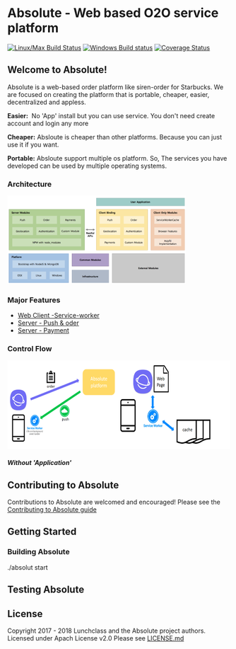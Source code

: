 # Absolute - Web based O2O service platform
[![Linux/Max Build Status](https://travis-ci.org/lunchclass/absolute.svg?branch=master)](https://travis-ci.org/lunchclass/absolute/branches)
[![Windows Build status](https://ci.appveyor.com/api/projects/status/099u4iekeny4lpsa/branch/master?svg=true)](https://ci.appveyor.com/project/romandev/absolute/branch/master)
[![Coverage Status](https://coveralls.io/repos/github/romandev/absolute/badge.svg?branch=master)](https://coveralls.io/github/romandev/absolute?branch=master)

## Welcome to Absolute!

Absolute is a web-based order platform like siren-order for Starbucks.
We are focused on creating the platform that is portable, cheaper, easier,
decentralized and appless.

**Easier:**  No 'App' install but you can use service. You don't need create account and login any more

**Cheaper:** Absloute is cheaper than other platforms. Because you can just use it if you want.

**Portable:** Absloute support multiple os platform. So, The services you have developed can be used by multiple operating systems.

### Architecture
<img src="./contribution/image/architecture.png" alt="Absolute Flow" height="200" >


### Major Features

* [Web Client -Service-worker](https://github.com/newklus/absolute/blob/master/client/service-worker.md)
* [Server - Push & oder](https://github.com/newklus/absolute/blob/master/server/server.md) 
* [Server - Payment](https://github.com/newklus/absolute/blob/master/payment.md)

### Control Flow
<img src="./contribution/image/flow.png" alt="Absolute Flow" height="200" >

##### Without 'Application'



## Contributing to Absolute
Contributions to Absolute are welcomed and encouraged! Please see the
[Contributing to Absolute guide](https://github.com/newklus/absolute/blob/master/contribution/contribution.md)

## Getting Started

### Building Absolute
./absolut start

## Testing Absolute

## License

Copyright 2017 - 2018 Lunchclass and the Absolute project authors. Licensed under Apach License v2.0
Please see [LICENSE.md](https://github.com/lunchclass/absolute/blob/master/LICENSE.md)
